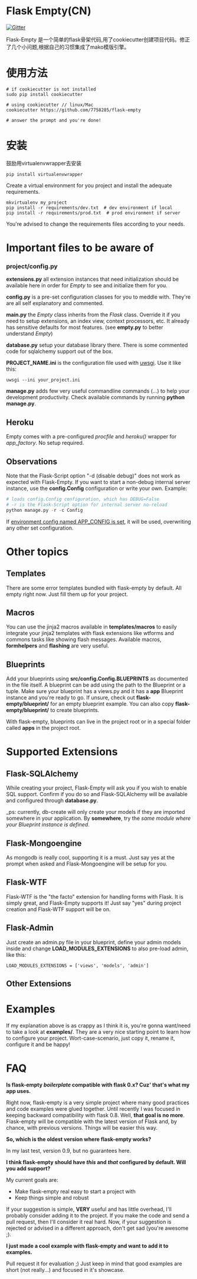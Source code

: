 Flask Empty(CN)
===========

[![Gitter](https://badges.gitter.im/Join%20Chat.svg)](https://gitter.im/italomaia/flask-empty?utm_source=badge&utm_medium=badge&utm_campaign=pr-badge&utm_content=badge)

Flask-Empty 是一个简单的flask骨架代码,用了cookiecutter创建项目代码。修正了几个小问题,根据自己的习惯集成了mako模版引擎。

使用方法
=====
```shell
# if cookiecutter is not installed
sudo pip install cookiecutter

# using cookiecutter // linux/Mac
cookiecutter https://github.com/7758285/flask-empty

# answer the prompt and you're done!
```

安装
=====
鼓励用virtualenvwrapper去安装
```
pip install virtualenvwrapper
```

Create a virtual environment for you project and install the adequate requirements.

```
mkvirtualenv my_project
pip install -r requirements/dev.txt  # dev environment if local
pip install -r requirements/prod.txt  # prod environment if server
```

You're advised to change the requirements files according to your needs.

Important files to be aware of
==============================

### project/config.py

**extensions.py** all extension instances that need initialization should be available
here in order for _Empty_ to see and initialize them for you.

**config.py** is a pre-set configuration classes for you to meddle with. They're are all self explanatory
and commented.

**main.py** the _Empty_ class inherits from the _Flask_ class. Override it if you need to setup
extensions, an index view, context processors, etc. It already has sensitive defaults for most
 features. (see **empty.py** to better understand _Empty_)

**database.py** setup your database library there. There is some commented code for sqlalchemy support out of the box.

**PROJECT_NAME.ini** is the configuration file used with
[uwsgi](https://github.com/unbit/uwsgi). Use it like this:

```
uwsgi --ini your_project.ini
```

**manage.py** adds few very useful commandline commands (...) to help your development productivity. Check
available commands by running **python manage.py**.

## Heroku

Empty comes with a pre-configured _procfile_ and _heroku()_ wrapper for _app_factory_. No setup required.

## Observations

Note that the Flask-Script option "-d (disable debug)" does not work as expected with Flask-Empty. If you want
to start a non-debug internal server instance, use the **config.Config** configuration or write your own. Example:

```python
# loads config.Config configuration, which has DEBUG=False
# -r is the Flask-Script option for internal server no-reload
python manage.py -r -c Config
```

If [environment config named APP_CONFIG is set](http://flask.pocoo.org/docs/config/#configuring-from-files),
it will be used, overwriting any other set configuration.

Other topics
============

## Templates

There are some error templates bundled with flask-empty by default. All empty right now. Just fill them up for
your project.

## Macros

You can use the jinja2 macros available in **templates/macros** to easily integrate your jinja2 templates with
flask extensions like wtforms and commons tasks like showing flash messages. Available macros, **formhelpers**
and **flashing** are very useful.

## Blueprints

Add your blueprints using **src/config.Config.BLUEPRINTS** as documented in the file itself. A blueprint can be add
using the path to the Blueprint or a tuple. Make sure your blueprint has a views.py and
it has a **app** Blueprint instance and you're ready to go. If unsure, check out **flask-empty/blueprint/**
for an empty blueprint example. You can also copy **flask-empty/blueprint/** to create blueprints.

With flask-empty, blueprints can live in the project root or in a special folder called **apps** in the project root.


# Supported Extensions

## Flask-SQLAlchemy

While creating your project, Flask-Empty will ask you if you wish to enable SQL support. Confirm if you do so
and Flask-SQLAlchemy will be available and configured through **database.py**.

_ps: currently, db-create will only create your models if they are imported somewhere in your application.
By **somewhere**, try the *same module where your Blueprint instance is defined*.

## Flask-Mongoengine

As mongodb is really cool, supporting it is a must. Just say yes at the prompt when asked
and Flask-Mongoengine will be setup for you.

## Flask-WTF

Flask-WTF is the "the facto" extension for handling forms with Flask. It is simply great, and Flask-Empty
supports it! Just say "yes" during project creation and Flask-WTF support will be on.

## Flask-Admin

Just create an admin.py file in your blueprint, define your admin models inside and change
**LOAD_MODULES_EXTENSIONS** to also pre-load admin, like this:

```
LOAD_MODULES_EXTENSIONS = ['views', 'models', 'admin']
```

## Other Extensions



Examples
========
If my explanation above is as crappy as I think it is, you're gonna want/need to take a look at **examples/**. They
are a very nice starting point to learn how to configure your project. Wort-case-scenario, just copy it, rename it,
configure it and be happy!

FAQ
===
**Is flask-empty _boilerplate_ compatible with flask 0.x? Cuz' that's what my app uses.**

Right now, flask-empty is a very simple project where many good practices and code examples were glued together.
Until recently I was focused in keeping backward compatibility with flask 0.8. Well, **that goal is no more**.
 Flask-empty will be compatible with the latest version of Flask and, by chance, with previous versions.
 Things will be easier this way.

**So, which is the oldest version where flask-empty works?**

In my last test, version 0.9, but no guarantees here.

**I think flask-empty should have _this_ and _that_ configured by default. Will you add support?**

My current goals are:

* Make flask-empty real easy to start a project with
* Keep things simple and robust

If your suggestion is simple, **VERY** useful and has little overhead, I'll probably consider adding it to the
project. If you make the code and send a pull request, then I'll consider it real hard. Now, if your suggestion is
 rejected or advised in a different approach, don't get sad (you're awesome ;).

**I just made a cool example with flask-empty and want to add it to examples.**

Pull request it for evaluation ;)
Just keep in mind that good examples are short (not really...) and focused in it's showcase.
